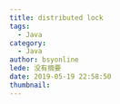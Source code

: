 ```yaml
---
title: distributed lock
tags:
  - Java
category:
  - Java
author: bsyonline
lede: 没有摘要
date: 2019-05-19 22:58:50
thumbnail:
---
```


